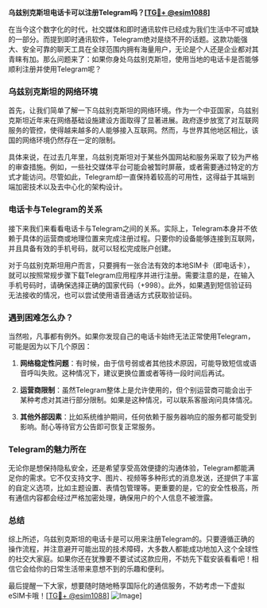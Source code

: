 **乌兹别克斯坦电话卡可以注册Telegram吗？[[TG💪+ @esim1088](https://t.me/s/esim1088)]**

在当今这个数字化的时代，社交媒体和即时通讯软件已经成为我们生活中不可或缺的一部分。而提到即时通讯软件，Telegram绝对是绕不开的话题。这款功能强大、安全可靠的聊天工具在全球范围内拥有海量用户，无论是个人还是企业都对其青睐有加。那么问题来了：如果你身处乌兹别克斯坦，使用当地的电话卡是否能够顺利注册并使用Telegram呢？

### 乌兹别克斯坦的网络环境

首先，让我们简单了解一下乌兹别克斯坦的网络环境。作为一个中亚国家，乌兹别克斯坦近年来在网络基础设施建设方面取得了显著进展。政府逐步放宽了对互联网服务的管控，使得越来越多的人能够接入互联网。然而，与世界其他地区相比，该国的网络环境仍然存在一定的限制。

具体来说，在过去几年里，乌兹别克斯坦对于某些外国网站和服务采取了较为严格的审查措施。例如，一些社交媒体平台可能会被暂时屏蔽，或者需要通过特定的方式才能访问。尽管如此，Telegram却一直保持着较高的可用性，这得益于其端到端加密技术以及去中心化的架构设计。

### 电话卡与Telegram的关系

接下来我们来看看电话卡与Telegram之间的关系。实际上，Telegram本身并不依赖于具体的运营商或地理位置来完成注册过程。只要你的设备能够连接到互联网，并且具备有效的手机号码，就可以轻松完成账户创建。

对于乌兹别克斯坦用户而言，只要拥有一张合法有效的本地SIM卡（即电话卡），就可以按照常规步骤下载Telegram应用程序并进行注册。需要注意的是，在输入手机号码时，请确保选择正确的国家代码（+998）。此外，如果遇到短信验证码无法接收的情况，也可以尝试使用语音通话方式获取验证码。

### 遇到困难怎么办？

当然啦，凡事都有例外。如果你发现自己的电话卡始终无法正常使用Telegram，可能是因为以下几个原因：

1. **网络稳定性问题**：有时候，由于信号弱或者其他技术原因，可能导致短信或语音呼叫失败。这种情况下，建议更换位置或者等待一段时间后再试。
   
2. **运营商限制**：虽然Telegram整体上是允许使用的，但个别运营商可能会出于某种考虑对其进行部分限制。如果是这种情况，可以联系客服询问具体情况。
   
3. **其他外部因素**：比如系统维护期间，任何依赖于服务器响应的服务都可能受到影响。耐心等待官方公告即可恢复正常服务。

### Telegram的魅力所在

无论你是想保持隐私安全，还是希望享受高效便捷的沟通体验，Telegram都能满足你的需求。它不仅支持文字、图片、视频等多种形式的消息发送，还提供了丰富的自定义选项，比如主题设置、表情包管理等。更重要的是，它的安全性极高，所有通信内容都会经过严格加密处理，确保用户的个人信息不被泄露。

### 总结

综上所述，乌兹别克斯坦的电话卡是可以用来注册Telegram的。只要遵循正确的操作流程，并注意避开可能出现的技术障碍，大多数人都能成功地加入这个全球性的社交大家庭。如果你还在犹豫要不要试试这款应用，不妨先下载安装看看吧！相信它会给你的日常生活带来意想不到的乐趣和便利。

最后提醒一下大家，想要随时随地畅享国际化的通信服务，不妨考虑一下虚拟eSIM卡哦！[[TG💪+ @esim1088](https://t.me/s/esim1088)] ![Image](https://i.postimg.cc/4NQfJmqS/Snipaste-2025-05-13-00-14-12.png)]